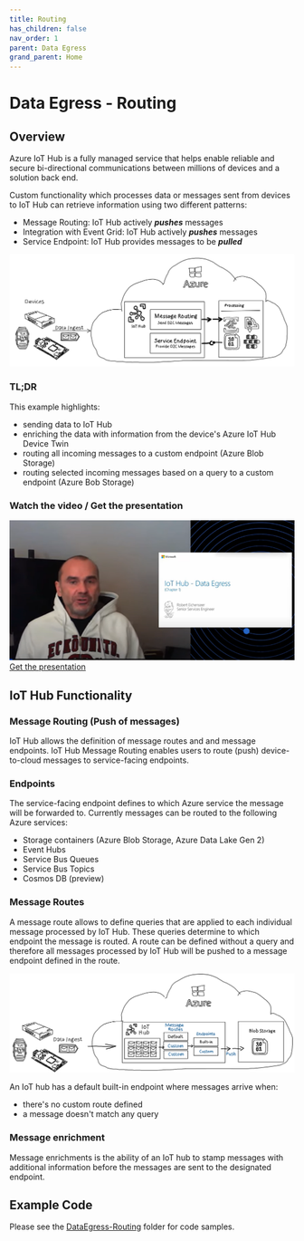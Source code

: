 ```yaml
---
title: Routing
has_children: false
nav_order: 1
parent: Data Egress
grand_parent: Home
---
```


# Data Egress - Routing

## Overview

Azure IoT Hub is a fully managed service that helps enable reliable and secure bi-directional communications between millions of devices and a solution back end.

Custom functionality which processes data or messages sent from devices to IoT Hub can retrieve information using two different patterns:

* Message Routing: IoT Hub actively ***pushes*** messages
* Integration with Event Grid: IoT Hub actively ***pushes*** messages
* Service Endpoint: IoT Hub provides messages to be ***pulled***

![DataEgressOverview](img/DataEgressOverview.png)  

### TL;DR

This example highlights:

* sending data to IoT Hub
* enriching the data with information from the device's Azure IoT Hub Device Twin
* routing all incoming messages to a custom endpoint (Azure Blob Storage)
* routing selected incoming messages based on a query to a custom endpoint (Azure Bob Storage)

### Watch the video / Get the presentation

[![Watch the video](img/YTVideo.png)](https://www.youtube.com/watch?v=EBpzLrEx5gg)
[Get the presentation](media/IoTTrainingKit-DataEgress-Push.pdf)

## IoT Hub Functionality

### Message Routing (Push of messages)

IoT Hub allows the definition of message routes and and message endpoints. IoT Hub Message Routing enables users to route (push) device-to-cloud messages to service-facing endpoints.

### Endpoints

The service-facing endpoint defines to which Azure service the message will be forwarded to. Currently messages can be routed to the following Azure services:

* Storage containers (Azure Blob Storage, Azure Data Lake Gen 2)
* Event Hubs
* Service Bus Queues
* Service Bus Topics
* Cosmos DB (preview)

### Message Routes

A message route allows to define queries that are applied to each individual message processed by IoT Hub. These queries determine to which endpoint the message is routed. A route can be defined without a query and therefore all messages processed by IoT Hub will be pushed to a message endpoint defined in the route.

![Routing Principle](./img/RoutingPrinciple.png)  

An IoT hub has a default built-in endpoint where messages arrive when:

* there's no custom route defined
* a message doesn't match any query

### Message enrichment

Message enrichments is the ability of an IoT hub to stamp messages with additional information before the messages are sent to the designated endpoint.

## Example Code

Please see the [DataEgress-Routing](https://github.com/Azure/IoTTrainingPack/tree/main/modules/DataEgress.Routing) folder for code samples.
